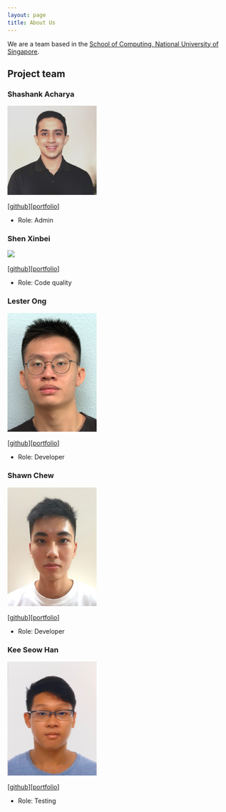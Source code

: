 ```yaml
---
layout: page
title: About Us
---
```


We are a team based in the [School of Computing, National University of Singapore](http://www.comp.nus.edu.sg).

<div markdown="block" class="no-num">

## Project team

### Shashank Acharya

<img src="images/sheshenk.png" width="200px">

[[github](https://github.com/sheshenk)][[portfolio](team/sheshenk.md)]

* Role: Admin

### Shen Xinbei

<img src="images/ichigh0st.png" width="200px">

[[github](https://github.com/ichigh0st)][[portfolio](team/ichigh0st.md)]

* Role: Code quality

### Lester Ong

<img src="images/lesterong.png" width="200px">

[[github](http://github.com/lesterong)][[portfolio](team/lesterong.md)]

* Role: Developer

### Shawn Chew

<img src="images/shawnchew.png" width="200px">

[[github](https://github.com/shawnchew)][[portfolio](team/shawnchew.md)]

* Role: Developer

### Kee Seow Han

<img src="images/kshan29.png" width="200px">

[[github](http://github.com/KSHan29)][[portfolio](team/kshan29.md)]

* Role: Testing

</div>
